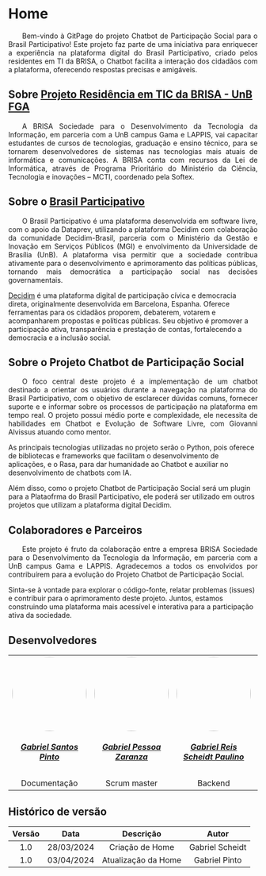 # Home

<p align="justify">&emsp;&emsp;Bem-vindo à GitPage do projeto Chatbot de Participação Social para o Brasil Participativo! Este projeto faz parte de uma iniciativa para enriquecer a experiência na plataforma digital do Brasil Participativo, criado pelos residentes em TI da BRISA, o Chatbot facilita a interação dos cidadãos com a plataforma, oferecendo respostas precisas e amigáveis.</p>

## Sobre [Projeto Residência em TIC da BRISA - UnB FGA](http://brisa.lappis.rocks/)

<p align="justify">&emsp;&emsp;A BRISA Sociedade para o Desenvolvimento da Tecnologia da Informação, em parceria com a UnB campus Gama e LAPPIS, vai capacitar estudantes de cursos de tecnologias, graduação e ensino técnico, para se tornarem desenvolvedores de sistemas nas tecnologias mais atuais de informática e comunicações. A BRISA conta com recursos da Lei de Informática, através de Programa Prioritário do Ministério da Ciência, Tecnologia e inovações – MCTI, coordenado pela Softex.</p>

## Sobre o [Brasil Participativo](https://brasilparticipativo.presidencia.gov.br/)

<p align="justify">&emsp;&emsp;O Brasil Participativo é uma plataforma desenvolvida em software livre, com o apoio da Dataprev, utilizando a plataforma Decidim com colaboração da comunidade Decidim-Brasil, parceria com o Ministério da Gestão e Inovação em Serviços Públicos (MGI) e envolvimento da Universidade de Brasília (UnB). A plataforma visa permitir que a sociedade contribua ativamente para o desenvolvimento e aprimoramento das políticas públicas, tornando mais democrática a participação social nas decisões governamentais.

[Decidim](https://decidim.org/) é uma plataforma digital de participação cívica e democracia direta, originalmente desenvolvida em Barcelona, Espanha. Oferece ferramentas para os cidadãos proporem, debaterem, votarem e acompanharem propostas e políticas públicas. Seu objetivo é promover a participação ativa, transparência e prestação de contas, fortalecendo a democracia e a inclusão social.</p>

## Sobre o Projeto Chatbot de Participação Social

<p align="justify">&emsp;&emsp;O foco central deste projeto é a implementação de um chatbot destinado a orientar os usuários durante a navegação na plataforma do Brasil Participativo, com o objetivo de esclarecer dúvidas comuns, fornecer suporte e e informar sobre os processos de participação na plataforma em tempo real. O projeto possui médio porte e complexidade, ele necessita de habilidades em Chatbot e Evolução de Software Livre, com Giovanni Alvissus atuando como mentor.

As principais tecnologias utilizadas no projeto serão o Python, pois oferece  de bibliotecas e frameworks que facilitam o desenvolvimento de aplicações, e o Rasa, para dar humanidade ao Chatbot e auxiliar no desenvolvimento de chatbots com IA.

Além disso, como o projeto Chatbot de Participação Social será um plugin para a Plataofrma do Brasil Participativo, ele poderá ser utilizado em outros projetos que utilizam a plataforma digital Decidim.</p>

## Colaboradores e Parceiros

<p align="justify">&emsp;&emsp;Este projeto é fruto da colaboração entre a empresa BRISA Sociedade para o Desenvolvimento da Tecnologia da Informação, em parceria com a UnB campus Gama e LAPPIS. Agradecemos a todos os envolvidos por contribuírem para a evolução do Projeto Chatbot de Participação Social.

Sinta-se à vontade para explorar o código-fonte, relatar problemas (issues) e contribuir para o aprimoramento deste projeto. Juntos, estamos construindo uma plataforma mais acessível e interativa para a participação ativa da sociedade.</p>



## Desenvolvedores

<center>
<table style="margin-left: auto; margin-right: auto;">
    <tr>
        <td align="center">
            <a href="https://github.com/GabrielSPinto">
                <img style="border-radius: 50%;" src="https://avatars.githubusercontent.com/u/144184007?v=4" width="150px;"/>
                <h5 class="text-center">Gabriel Santos Pinto</h5>
            </a>
        </td>
        <td align="center">
            <a href="https://github.com/GZaranza">
                <img style="border-radius: 50%;" src="https://avatars.githubusercontent.com/u/116514986?v=4" width="150px;"/>
                <h5 class="text-center">Gabriel Pessoa Zaranza</h5>
            </a>
        </td>
        <td align="center">
            <a href="https://github.com/Gxaite">
                <img style="border-radius: 50%;" src="https://avatars.githubusercontent.com/u/111130521?v=4" width="150px;"/>
                <h5 class="text-center">Gabriel Reis Scheidt Paulino</h5>
            </a>
        </td>
        </td>
        <td align="center">
            <a href="https://github.com/seraphritt">
                <img style="border-radius: 50%;" src="https://avatars.githubusercontent.com/u/84244850?v=4" width="150px;"/>
                <h5 class="text-center">Isaque Augusto da Silva Santos</h5>
            </a>
        </td>
        <td align="center">
            <a href="https://github.com/ThiagoMarquesAeroespacial">
                <img style="border-radius: 50%;" src="https://avatars.githubusercontent.com/u/125684199?v=4" width="150px;"/>
                <h5 class="text-center">Thiago Henrique Marques Rocha</h5>
            </a>
        </td>
        <td align="center">
            <a href="https://github.com/Eruel6">
                <img style="border-radius: 50%;" src="https://avatars.githubusercontent.com/u/71983159?v=4" width="150px;"/>
                <h5 class="text-center">Arthur Taylor de Jesus Popov</h5>
            </a>
        </td>
    <tr>
        <td align="center">
            <a>Documentação</a>
        </td>
        <td align="center">
            <a>Scrum master</a>
        </td>
        <td align="center">
            <a>Backend</a>
        </td>
        <td align="center">
            <a>Machine Learning</a>
        </td>
        <td align="center">
            <a>Frontend</a>
        </td>
        <td align="center">
            <a>Ciência de Dados</a>
        </td>
</table>
</center>


## Histórico de versão

| Versão |    Data    |                       Descrição                       |      Autor       |
| :----: | :--------: | :---------------------------------------------------: | :--------------: |
|  1.0   | 28/03/2024 |           Criação de Home              |  Gabriel Scheidt |
|  1.0   | 03/04/2024 |           Atualização da Home              |  Gabriel Pinto |